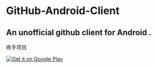 # GitHub-Android-Client
An unofficial github client for Android .
----
练手项目


[![Get it on Google Play](https://play.google.com/intl/en_us/badges/images/generic/en_badge_web_generic.png)](https://play.google.com/store/apps/details?id=me.donnie.github&pcampaignid=MKT-Other-global-all-co-prtnr-py-PartBadge-Mar2515-1)

